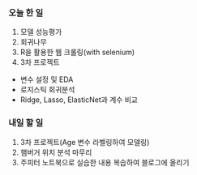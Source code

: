 ### 오늘 한 일
1. 모델 성능평가
2. 회귀나무
3. R을 활용한 웹 크롤링(with selenium)
4. 3차 프로젝트
* 변수 설정 및 EDA
* 로지스틱 회귀분석
* Ridge, Lasso, ElasticNet과 계수 비교

### 내일 할 일
1. 3차 프로젝트(Age 변수 라벨링하여 모델링)
2. 햄버거 위치 분석 마무리
3. 주피터 노트북으로 실습한 내용 복습하여 블로그에 올리기
